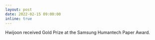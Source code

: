 ```yaml
---
layout: post
date: 2022-02-15 09:00:00
inline: true
---
```


<!-- #[Hwijoon Lim](https://wjuni.com) received Gold Prize at the Samsung Humantech Paper Award. -->
Hwijoon received Gold Prize at the Samsung Humantech Paper Award.